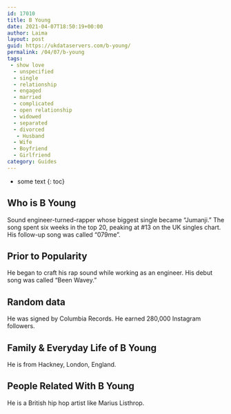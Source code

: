 ```yaml
---
id: 17010
title: B Young
date: 2021-04-07T18:50:19+00:00
author: Laima
layout: post
guid: https://ukdataservers.com/b-young/
permalink: /04/07/b-young
tags:
 - show love
  - unspecified
  - single
  - relationship
  - engaged
  - married
  - complicated
  - open relationship
  - widowed
  - separated
  - divorced
   - Husband
  - Wife
  - Boyfriend
  - Girlfriend
category: Guides
---
```


* some text
{: toc}


## Who is B Young
                  
                  
                  
Sound engineer-turned-rapper whose biggest single became &#8220;Jumanji.&#8221; The song spent six weeks in the top 20, peaking at #13 on the UK singles chart. His follow-up song was called &#8220;079me&#8221;. 
                  
              
            
              
            
                
                
                
## Prior to Popularity
                  
                  
                  
He began to craft his rap sound while working as an engineer. His debut song was called &#8220;Been Wavey.&#8221; 
                  
              
            
              
            
                
                
                
## Random data
                  
                  
                  
He was signed by Columbia Records. He earned 280,000 Instagram followers. 
                  
              
            
              
            
                
                
                
## Family & Everyday Life of B Young
                  
                  
                  
He is from Hackney, London, England. 
                  
              
            
              
            
                
                
                
## People Related With B Young
                  
                  
                  
He is a British hip hop artist like Marius Listhrop. 
                  
              
            
              
            
                
              
            
              
              
            
            
              
            
          
          
          